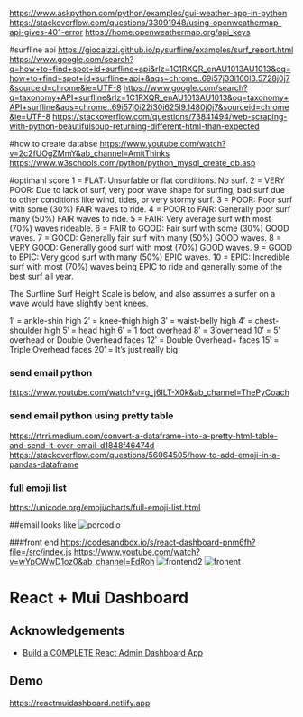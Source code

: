 https://www.askpython.com/python/examples/gui-weather-app-in-python
https://stackoverflow.com/questions/33091948/using-openweathermap-api-gives-401-error
https://home.openweathermap.org/api_keys

#surfline api 
https://giocaizzi.github.io/pysurfline/examples/surf_report.html
https://www.google.com/search?q=how+to+find+spot+id+surfline+api&rlz=1C1RXQR_enAU1013AU1013&oq=how+to+find+spot+id+surfline+api+&aqs=chrome..69i57j33i160l3.5728j0j7&sourceid=chrome&ie=UTF-8
https://www.google.com/search?q=taxonomy+API+surfline&rlz=1C1RXQR_enAU1013AU1013&oq=taxonomy+API+surfline&aqs=chrome..69i57j0i22i30i625l9.1480j0j7&sourceid=chrome&ie=UTF-8
https://stackoverflow.com/questions/73841494/web-scraping-with-python-beautifulsoup-returning-different-html-than-expected


#how to create databse
https://www.youtube.com/watch?v=2c2fUOgZMmY&ab_channel=AmitThinks
https://www.w3schools.com/python/python_mysql_create_db.asp


#optimanl score 
1 = FLAT: Unsurfable or flat conditions. No surf.
2 = VERY POOR: Due to lack of surf, very poor wave shape for surfing, bad surf due to other conditions like wind, tides, or very stormy surf.
3 = POOR: Poor surf with some (30%) FAIR waves to ride.
4 = POOR to FAIR: Generally poor surf many (50%) FAIR waves to ride.
5 = FAIR: Very average surf with most (70%) waves rideable.
6 = FAIR to GOOD: Fair surf with some (30%) GOOD waves.
7 = GOOD: Generally fair surf with many (50%) GOOD waves.
8 = VERY GOOD: Generally good surf with most (70%) GOOD waves.
9 = GOOD to EPIC: Very good surf with many (50%) EPIC waves.
10 = EPIC: Incredible surf with most (70%) waves being EPIC to ride and generally some of the best surf all year.




The Surfline Surf Height Scale is below, and also assumes a surfer on a wave would have slightly bent knees.

1′ = ankle-shin high
2′ = knee-thigh high
3′ = waist-belly high
4′ = chest-shoulder high
5′ = head high
6′ = 1 foot overhead
8′ = 3’overhead
10′ = 5′ overhead or Double Overhead faces
12′ = Double Overhead+ faces
15′ = Triple Overhead faces
20′ = It’s just really big


### send email python 
https://www.youtube.com/watch?v=g_j6ILT-X0k&ab_channel=ThePyCoach

### send email python using pretty table
https://rtrri.medium.com/convert-a-dataframe-into-a-pretty-html-table-and-send-it-over-email-d1848f46474d
https://stackoverflow.com/questions/56064505/how-to-add-emoji-in-a-pandas-dataframe


### full emoji list 
https://unicode.org/emoji/charts/full-emoji-list.html

##email looks like 
![porcodio](https://user-images.githubusercontent.com/48484544/225301743-adc27868-bc1c-441d-af07-7c3995f96a95.png)


###front end 
https://codesandbox.io/s/react-dashboard-pnm6fh?file=/src/index.js
https://www.youtube.com/watch?v=wYpCWwD1oz0&ab_channel=EdRoh
![frontend2](https://user-images.githubusercontent.com/48484544/225307278-404f1529-fb5a-467c-a55a-d46a1a7371cf.png)
![fronent](https://user-images.githubusercontent.com/48484544/225307286-371c75ca-2ced-4925-9647-941ff09499fd.png)






# React + Mui Dashboard


## Acknowledgements
 - [Build a COMPLETE React Admin Dashboard App](https://youtu.be/wYpCWwD1oz)

## Demo

https://reactmuidashboard.netlify.app


